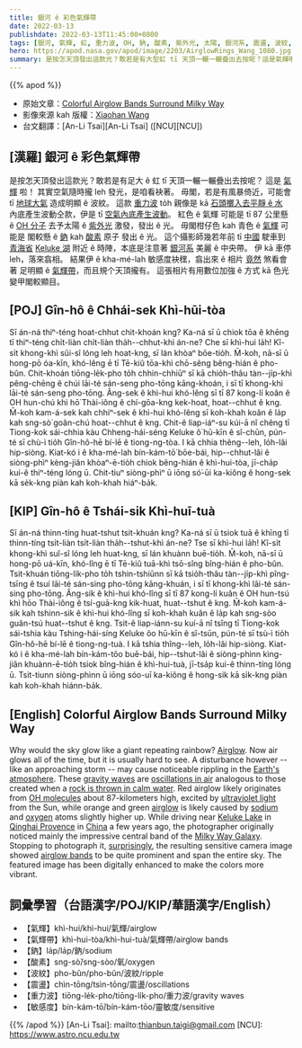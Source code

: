```yaml
---
title: 銀河 ê 彩色氣輝帶
date: 2022-03-13
publishdate: 2022-03-13T11:45:00+0800
tags: [銀河, 氣輝, 虹, 重力波, OH, 鈉, 酸素, 紫外光, 太陽, 銀河系, 震盪, 波紋, 氣輝帶, 敏感度]
hero: https://apod.nasa.gov/apod/image/2203/AirglowRings_Wang_1080.jpg
summary: 是按怎天頂發出這款光？敢若是有大型虹 tī 天頂一輾一輾疊出去按呢？這是氣輝啦！
---
```


{{% apod %}}

- 原始文章：[Colorful Airglow Bands Surround Milky Way](https://apod.nasa.gov/apod/ap220313.html)
- 影像來源 kah 版權：[Xiaohan Wang](mailto:wxh1120150427@gmail.com)
- 台文翻譯：[An-Li Tsai][An-Li Tsai] ([NCU][NCU])

## [漢羅] 銀河 ê 彩色氣輝帶
是按怎天頂發出這款光？敢若是有足大 ê 虹 tī 天頂一輾一輾疊出去按呢？
這是 [氣輝][Airglow] 啦！
其實空氣隨時攏 leh 發光，是咱看袂著。
毋閣，若是有風暴倚近，可能會 tī [地球大氣][Earth's atmosphere] 造成明顯 ê 波紋。
這款 [重力波][gravity waves] to̍h 親像是 kā [石頭擲入去平靜 ê 水][rock is thrown in calm water] 內底產生波動仝款，伊是 tī [空氣內底產生波動][oscillations in air]。
紅色 ê 氣輝 可能是 tī 87 公里懸 ê [OH 分子][OH molecules] 去予太陽 ê [紫外光][ultraviolet light] 激發，發出 ê 光。
毋閣柑仔色 kah 青色 ê [氣輝][airglow] 可能是 閣較懸 ê [鈉][sodium] kah [酸素][oxygen] 原子 發出 ê 光。
這个攝影師幾若年前 tī [中國][China] 駛車到 [青海省][Qinghai Provence] [Keluke 湖][Keluke Lake] 附近 ê 時陣，本底是注意著 [銀河系][Milky Way Galaxy] 美麗 ê 中央帶。
伊 kā 車停 leh，落來翕相。
結果伊 ê kha-mé-lah 敏感度袂䆀，翕出來 ê 相片 [竟然][surprisingly] 煞看會著 足明顯 ê [氣輝帶][airglow bands]，而且規个天頂攏有。
這張相片有用數位加強 ê 方式 kā 色光變甲閣較顯目。

## [POJ] Gîn-hô ê Chhái-sek Khì-hūi-tòa
Sī án-ná thiⁿ-téng hoat-chhut chit-khoán kng?
Ka-ná sī ū chiok tōa ê khēng tī thiⁿ-téng chi̍t-liàn chi̍t-liàn tha̍h--chhut-khì án-ne?
Che sī khì-hui la̍h!
Kî-si̍t khong-khì sûi-sî lóng leh hoat-kng, sī lán khòaⁿ bōe-tio̍h.
M̄-koh, nā-sī ū hong-pō óa-kīn, khó-lêng ē tī Tē-kiû tōa-khì chō-sêng bêng-hián ê pho-bûn.
Chit-khoán tiōng-le̍k-pho to̍h chhin-chhiūⁿ sī kā chio̍h-thâu tàn--ji̍p-khì pêng-chēng ê chúi lāi-té sán-seng pho-tōng kāng-khoán, i sī tī khong-khì lāi-té sán-seng pho-tōng.
Âng-sek ê khì-hui khó-lêng sī tī 87 kong-lí koân ê OH hun-chú khì hō͘ Thài-iông ê chí-gōa-kng kek-hoat, hoat--chhut ê kng.
M̄-koh kam-á-sek kah chhiⁿ-sek ê khì-hui khó-lêng sī koh-khah koân ê la̍p kah sng-sò͘ goân-chú hoat--chhut ê kng.
Chit-ê liap-iáⁿ-su kúi-ā nî chêng tī Tiong-kok sái-chhia kàu Chheng-hái-séng Keluke ô͘ hū-kīn ê sî-chūn, pún-té sī chù-ì tio̍h Gîn-hô-hē bí-lē ê tiong-ng-tòa.
I kā chhia thêng--leh, lo̍h-lâi hip-siòng.
Kiat-kó i ê kha-mé-lah bín-kám-tō͘ bōe-bái, hip--chhut-lâi ê siòng-phìⁿ kèng-jiân khòaⁿ-ē-tio̍h chiok bêng-hián ê khì-hui-tòa, jī-cha̍p kui-ê thiⁿ-téng lóng ū.
Chit-tiuⁿ siòng-phìⁿ ū iōng só͘-ūi ka-kiông ê hong-sek kā se̍k-kng piàn kah koh-khah hiáⁿ-ba̍k.

## [KIP] Gîn-hô ê Tshái-sik Khì-huī-tuà
Sī án-ná thinn-tíng huat-tshut tsit-khuán kng?
Ka-ná sī ū tsiok tuā ê khīng tī thinn-tíng tsi̍t-liàn tsi̍t-liàn tha̍h--tshut-khì án-ne?
Tse sī khì-hui la̍h!
Kî-si̍t khong-khì suî-sî lóng leh huat-kng, sī lán khuànn buē-tio̍h.
M̄-koh, nā-sī ū hong-pō uá-kīn, khó-lîng ē tī Tē-kiû tuā-khì tsō-sîng bîng-hián ê pho-bûn.
Tsit-khuán tiōng-li̍k-pho to̍h tshin-tshiūnn sī kā tsio̍h-thâu tàn--ji̍p-khì pîng-tsīng ê tsuí lāi-té sán-sing pho-tōng kāng-khuán, i sī tī khong-khì lāi-té sán-sing pho-tōng.
Âng-sik ê khì-hui khó-lîng sī tī 87 kong-lí kuân ê OH hun-tsú khì hōo Thài-iông ê tsí-guā-kng kik-huat, huat--tshut ê kng.
M̄-koh kam-á-sik kah tshinn-sik ê khì-hui khó-lîng sī koh-khah kuân ê la̍p kah sng-sòo guân-tsú huat--tshut ê kng.
Tsit-ê liap-iánn-su kuí-ā nî tsîng tī Tiong-kok sái-tshia kàu Tshing-hái-síng Keluke ôo hū-kīn ê sî-tsūn, pún-té sī tsù-ì tio̍h Gîn-hô-hē bí-lē ê tiong-ng-tuà.
I kā tshia thîng--leh, lo̍h-lâi hip-siòng.
Kiat-kó i ê kha-mé-lah bín-kám-tōo buē-bái, hip--tshut-lâi ê siòng-phìnn kìng-jiân khuànn-ē-tio̍h tsiok bîng-hián ê khì-hui-tuà, jī-tsa̍p kui-ê thinn-tíng lóng ū.
Tsit-tiunn siòng-phìnn ū iōng sóo-uī ka-kiông ê hong-sik kā si̍k-kng piàn kah koh-khah hiánn-ba̍k.

## [English] Colorful Airglow Bands Surround Milky Way
Why would the sky glow like a giant repeating rainbow?
[Airglow][Airglow].
Now air glows all of the time, but it is usually hard to see.
A disturbance however -- like an approaching storm -- may cause noticeable rippling in the [Earth's atmosphere][Earth's atmosphere].
These [gravity waves][gravity waves] are [oscillations in air][oscillations in air] analogous to those created when a [rock is thrown in calm water][rock is thrown in calm water].
Red airglow likely originates from [OH molecules][OH molecules] about 87-kilometers high, excited by [ultraviolet light][ultraviolet light] from the Sun, while orange and green [airglow][airglow] is likely caused by [sodium][sodium] and [oxygen][oxygen] atoms slightly higher up.
While driving near [Keluke Lake][Keluke Lake] in [Qinghai Provence][Qinghai Provence] in [China][China] a few years ago, the photographer originally noticed mainly the impressive central band of the [Milky Way Galaxy][Milky Way Galaxy].
Stopping to photograph it, [surprisingly][surprisingly], the resulting sensitive camera image showed [airglow bands][airglow bands] to be quite prominent and span the entire sky.
The featured image has been digitally enhanced to make the colors more vibrant.

## 詞彙學習（台語漢字/POJ/KIP/華語漢字/English）
- 【氣輝】khì-hui/khì-hui/氣輝/airglow
- 【氣輝帶】khì-hui-tòa/khì-hui-tuà/氣輝帶/airglow bands
- 【鈉】la̍p/la̍p/鈉/sodium
- 【酸素】sng-sò͘/sng-sòo/氧/oxygen
- 【波紋】pho-bûn/pho-bûn/波紋/ripple
- 【震盪】chìn-tōng/tsìn-tōng/震盪/oscillations
- 【重力波】tiōng-le̍k-pho/tiōng-li̍k-pho/重力波/gravity waves
- 【敏感度】bín-kám-tō͘/bín-kám-tōo/靈敏度/sensitive


{{% /apod %}}
[An-Li Tsai]: mailto:thianbun.taigi@gmail.com
[NCU]: https://www.astro.ncu.edu.tw

[Airglow]:https://www.atoptics.co.uk/highsky/airglow2.htm
[Earth's atmosphere]:http://www.nasa.gov/mission_pages/sunearth/science/atmosphere-layers2.html
[gravity waves]:https://en.wikipedia.org/wiki/Gravity_wave
[oscillations in air]:https://www.atoptics.co.uk/highsky/hgrav.htm
[rock is thrown in calm water]:https://www.youtube.com/watch?v=T9QwiBFN9gI
[OH molecules]:https://en.wikipedia.org/wiki/Hydroxyl
[ultraviolet light]:https://science.nasa.gov/ems/10_ultravioletwaves
[airglow]:https://www.pnas.org/doi/abs/10.1073/pnas.1508084112
[sodium]:https://periodic.lanl.gov/11.shtml
[oxygen]:https://periodic.lanl.gov/8.shtml
[Keluke Lake]:https://youtu.be/jZ0dant6XjM
[Qinghai Provence]:https://en.wikipedia.org/wiki/Qinghai
[China]:https://en.wikipedia.org/wiki/China
[Milky Way Galaxy]:https://apod.nasa.gov/apod/ap080713.html
[surprisingly]:https://ccanimalclinic.com/wp-content/uploads/2018/10/surprised-cat-1-resized.jpg
[airglow bands]:https://apod.nasa.gov/apod/ap170221.html
